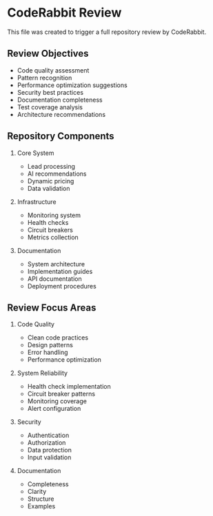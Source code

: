 # CodeRabbit Review

This file was created to trigger a full repository review by CodeRabbit.

## Review Objectives

- Code quality assessment
- Pattern recognition
- Performance optimization suggestions
- Security best practices
- Documentation completeness
- Test coverage analysis
- Architecture recommendations

## Repository Components

1. Core System
   - Lead processing
   - AI recommendations
   - Dynamic pricing
   - Data validation

2. Infrastructure
   - Monitoring system
   - Health checks
   - Circuit breakers
   - Metrics collection

3. Documentation
   - System architecture
   - Implementation guides
   - API documentation
   - Deployment procedures

## Review Focus Areas

1. Code Quality
   - Clean code practices
   - Design patterns
   - Error handling
   - Performance optimization

2. System Reliability
   - Health check implementation
   - Circuit breaker patterns
   - Monitoring coverage
   - Alert configuration

3. Security
   - Authentication
   - Authorization
   - Data protection
   - Input validation

4. Documentation
   - Completeness
   - Clarity
   - Structure
   - Examples